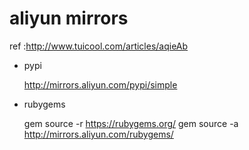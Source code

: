 # aliyun mirrors

ref :http://www.tuicool.com/articles/aqieAb

- pypi

	http://mirrors.aliyun.com/pypi/simple

- rubygems

	gem source -r https://rubygems.org/
	gem source -a http://mirrors.aliyun.com/rubygems/

	

